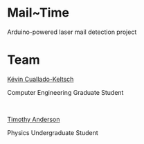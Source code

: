 # Mail~Time
Arduino-powered laser mail detection project


# Team
[Kévin Cuallado-Keltsch](https://github.com/Gankachi)

Computer Engineering Graduate Student	

<br>

[Timothy Anderson](https://github.com/Timothy-Anders0n)

Physics Undergraduate Student
